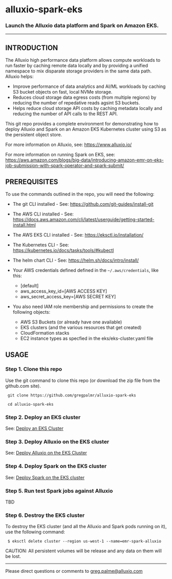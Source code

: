 # alluxio-spark-eks

### Launch the Alluxio data platform and Spark on Amazon EKS.

---

## INTRODUCTION

The Alluxio high performance data platform allows compute workloads to run faster by caching remote data locally and by providing a unified namespace to mix disparate storage providers in the same data path. Alluxio helps:

- Improve performance of data analytics and AI/ML workloads by caching S3 bucket objects on fast, local NVMe storage.
- Reduces cloud storage data egress costs (from multiple regions) by reducing the number of repedative reads agsint S3 buckets. 
- Helps reduce cloud storage API costs by caching metadata locally and reducing the number of API calls to the REST API.

This git repo provides a complete environment for demonstrating how to deploy Alluxio and Spark on an Amazon EKS Kubernetes cluster using S3 as the persistent object store.

For more information on Alluxio, see: https://www.alluxio.io/

For more information on running Spark on EKS, see: https://aws.amazon.com/blogs/big-data/introducing-amazon-emr-on-eks-job-submission-with-spark-operator-and-spark-submit/

## PREREQUISITES

To use the commands outlined in the repo, you will need the following:

- The git CLI installed - See: https://github.com/git-guides/install-git
- The AWS CLI installed - See: https://docs.aws.amazon.com/cli/latest/userguide/getting-started-install.html
- The AWS EKS CLI installed - See: https://eksctl.io/installation/
- The Kubernetes CLI - See: https://kubernetes.io/docs/tasks/tools/#kubectl
- The helm chart CLI - See: https://helm.sh/docs/intro/install/
- Your AWS credentials defined defined in the `~/.aws/credentials`, like this:

     - [default]
     - aws_access_key_id=[AWS ACCESS KEY]
     - aws_secret_access_key=[AWS SECRET KEY]

- You also need IAM role membership and permissions to create the following objects:
     - AWS S3 Buckets (or already have one available)
     - EKS clusters (and the various resources that get created)
     - CloudFormation stacks
     - EC2 instance types as specfied in the eks/eks-cluster.yaml file

## USAGE

### Step 1. Clone this repo

Use the git command to clone this repo (or download the zip file from the github.com site).

     git clone https://github.com/gregpalmr/alluxio-spark-eks

     cd alluxio-spark-eks

### Step 2. Deploy an EKS cluster

See: [Deploy an EKS Cluster](eks/README.md)

### Step 3. Deploy Alluxio on the EKS cluster

See: [Deploy Alluxio on the EKS Cluster](alluxio/README.md)

### Step 4. Deploy Spark on the EKS cluster

See: [Deploy Spark on the EKS cluster](spark/README.md)

### Step 5. Run test Spark jobs against Alluxio

TBD

### Step 6. Destroy the EKS cluster

To destroy the EKS cluster (and all the Alluxio and Spark pods running on it), use the following command:

     $ eksctl delete cluster --region us-west-1 --name=emr-spark-alluxio

CAUTION: All persistent volumes will be release and any data on them will be lost.

---

Please direct questions or comments to greg.palme@alluxio.com
